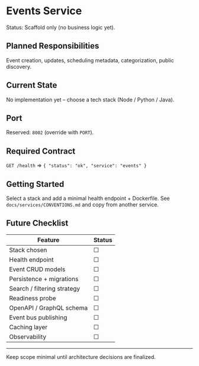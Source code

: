 # Events Service

Status: Scaffold only (no business logic yet).

## Planned Responsibilities
Event creation, updates, scheduling metadata, categorization, public discovery.

## Current State
No implementation yet – choose a tech stack (Node / Python / Java).

## Port
Reserved: `8002` (override with `PORT`).

## Required Contract
`GET /health` => `{ "status": "ok", "service": "events" }`

## Getting Started
Select a stack and add a minimal health endpoint + Dockerfile. See `docs/services/CONVENTIONS.md` and copy from another service.

## Future Checklist
| Feature | Status |
|---------|--------|
| Stack chosen | ☐ |
| Health endpoint | ☐ |
| Event CRUD models | ☐ |
| Persistence + migrations | ☐ |
| Search / filtering strategy | ☐ |
| Readiness probe | ☐ |
| OpenAPI / GraphQL schema | ☐ |
| Event bus publishing | ☐ |
| Caching layer | ☐ |
| Observability | ☐ |

---
Keep scope minimal until architecture decisions are finalized.
